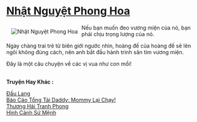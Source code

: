 <a href="https://truyentiki.com/nhat-nguyet-phong-hoa.33500/" title="Nhật Nguyệt Phong Hoa"><h1>Nhật Nguyệt Phong Hoa</h1></a><div style="display:table"><img align="right" style="float: left; padding: 10px;" src="https://truyentiki.com/a/img/str/src/nhat-nguyet-phong-hoa-1591199625.jpg" alt="Nhật Nguyệt Phong Hoa">Nếu bạn muốn đeo vương miện của nó, bạn phải chịu trọng lượng của nó. <p></p> Ngày chàng trai trẻ từ biên giới ngước nhìn, hoàng đế của hoàng đế sẽ lên ngôi không đúng cách, nên anh bắt đầu hành trình săn tìm vương miện. <p></p> Đây là một câu chuyện về các vị vua như con mồi!</div><p><br><b>Truyện Hay Khác :</b></p><a href="https://truyentiki.com/dau-lang.33499/" alt="Đầu Lang">Đầu Lang</a><br/><a href="https://truyentiki.wordpress.com/2020/06/08/bao-cao-tong-tai-daddy-mommy-lai-chay/" alt="Báo Cáo Tổng Tài Daddy: Mommy Lại Chạy!">Báo Cáo Tổng Tài Daddy: Mommy Lại Chạy!</a><br/><a href="https://github.com/nownovels/top500/tree/master/truyenhay/33696/" alt="Thương Hải Tranh Phong">Thương Hải Tranh Phong</a><br/><a href="https://github.com/nownovels/top500/tree/master/truyenhay/33636/" alt="Hình Cảnh Sứ Mệnh">Hình Cảnh Sứ Mệnh</a><br/>